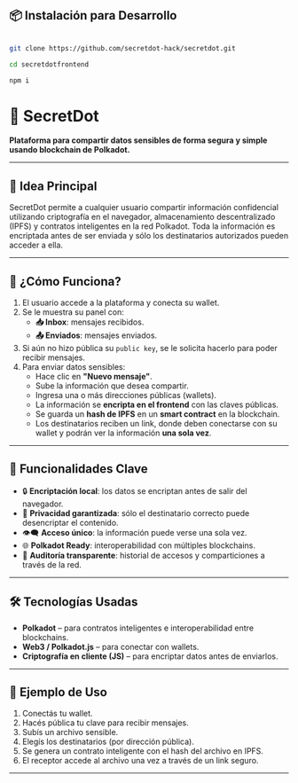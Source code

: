 
## 📦 Instalación para Desarrollo

```bash

git clone https://github.com/secretdot-hack/secretdot.git

cd secretdotfrontend

npm i

```

# 🔐 SecretDot

**Plataforma para compartir datos sensibles de forma segura y simple usando blockchain de Polkadot.**

---

## 📌 Idea Principal

SecretDot permite a cualquier usuario compartir información confidencial utilizando criptografía en el navegador, almacenamiento descentralizado (IPFS) y contratos inteligentes en la red Polkadot. Toda la información es encriptada antes de ser enviada y sólo los destinatarios autorizados pueden acceder a ella.

---

## 🚀 ¿Cómo Funciona?

1. El usuario accede a la plataforma y conecta su wallet.
2. Se le muestra su panel con:
   - **📥 Inbox**: mensajes recibidos.
   - **📤 Enviados**: mensajes enviados.
3. Si aún no hizo pública su `public key`, se le solicita hacerlo para poder recibir mensajes.
4. Para enviar datos sensibles:
   - Hace clic en **"Nuevo mensaje"**.
   - Sube la información que desea compartir.
   - Ingresa una o más direcciones públicas (wallets).
   - La información se **encripta en el frontend** con las claves públicas.
   - Se guarda un **hash de IPFS** en un **smart contract** en la blockchain.
   - Los destinatarios reciben un link, donde deben conectarse con su wallet y podrán ver la información **una sola vez**.

---

## 🧩 Funcionalidades Clave

- 🔒 **Encriptación local**: los datos se encriptan antes de salir del navegador.
- 🧬 **Privacidad garantizada**: sólo el destinatario correcto puede desencriptar el contenido.
- 👁️‍🗨️ **Acceso único**: la información puede verse una sola vez.
- 🌐 **Polkadot Ready**: interoperabilidad con múltiples blockchains.
- 🧾 **Auditoría transparente**: historial de accesos y comparticiones a través de la red.

---

## 🛠️ Tecnologías Usadas

- **Polkadot** – para contratos inteligentes e interoperabilidad entre blockchains.
- **Web3 / Polkadot.js** – para conectar con wallets.
- **Criptografía en cliente (JS)** – para encriptar datos antes de enviarlos.

---

## 🧪 Ejemplo de Uso

1. Conectás tu wallet.
2. Hacés pública tu clave para recibir mensajes.
3. Subís un archivo sensible.
4. Elegís los destinatarios (por dirección pública).
5. Se genera un contrato inteligente con el hash del archivo en IPFS.
6. El receptor accede al archivo una vez a través de un link seguro.

---
